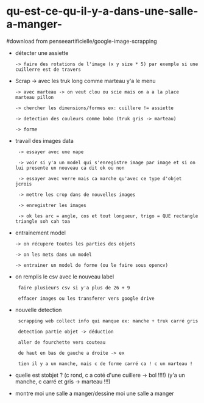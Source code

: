 # qu-est-ce-qu-il-y-a-dans-une-salle-a-manger-

#download from penseeartificielle/google-image-scrapping




 -   détecter une assiette
 
         -> faire des rotations de l'image (x y size * 5) par exemple si une cuillerre est de travers


  - Scrap
        -> avec les truk long comme marteau y'a le menu
        
        -> avec marteau -> on veut clou ou scie mais on a a la place marteau pillon

        -> chercher les dimensions/formes ex: cuillere != assiette
   
        -> detection des couleurs comme bobo (truk gris -> marteau)
      
        -> forme
   
   
   
   
 - travail des images data 
 
        -> essayer avec une nape
    
        -> voir si y'a un model qui s'enregistre image par image et si on lui presente un nouveau ca dit ok ou non
        
        -> essayer avec verre mais ca marche qu'avec ce type d'objet jcrois
        
        -> mettre les crop dans de nouvelles images
        
        -> enregistrer les images
        
        -> ok les arc = angle, cos et tout longueur, trigo = QUE rectangle triangle soh cah toa
        
        
 -  entrainement model
 
        -> on récupere toutes les parties des objets
        
        -> on les mets dans un model

        -> entrainer un model de forme (ou le faire sous opencv)
 


 - on remplis le csv avec le nouveau label
  
        faire plusieurs csv si y'a plus de 26 + 9
 
        effacer images ou les transferer vers google drive
 
 
 - nouvelle detection
 
        scrapping web collect info qui manque ex: manche + truk carré gris
        
        detection partie objet -> déduction
 
        aller de fourchette vers couteau
 
        de haut en bas de gauche a droite -> ex
 
        tien il y a un manche, mais c de forme carré ca ! c un marteau !
        
 
 
 
 - quelle est stobjet ? (c rond, c a coté d'une cuillere -> bol !!!!) (y'a un manche, c carré et gris -> marteau !!!)
             
 - montre moi une salle a manger/dessine moi une salle a manger
